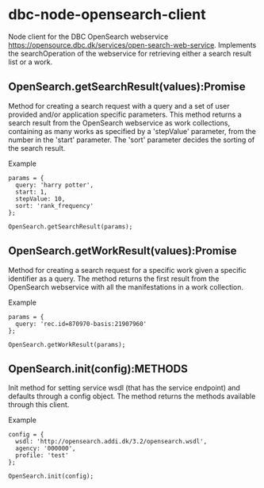 # dbc-node-opensearch-client

Node client for the DBC OpenSearch webservice https://opensource.dbc.dk/services/open-search-web-service.
Implements the searchOperation of the webservice for retrieving either a search result list or a work.

## OpenSearch.getSearchResult(values):Promise
Method for creating a search request with a query and a set of user provided and/or application specific
parameters.
This method returns a search result from the OpenSearch webservice as work collections, containing as many
works as specified by a 'stepValue' parameter, from the number in the 'start' parameter. The 'sort' parameter
decides the sorting of the search result.

Example
```
params = {
  query: 'harry potter',
  start: 1,
  stepValue: 10,
  sort: 'rank_frequency'
};

OpenSearch.getSearchResult(params);

```

## OpenSearch.getWorkResult(values):Promise
Method for creating a search request for a specific work given a specific identifier as a query. 
The method returns the first result from the OpenSearch webservice with all the manifestations in 
a work collection.

Example
```
params = {
  query: 'rec.id=870970-basis:21907960'
};

OpenSearch.getWorkResult(params);

```

## OpenSearch.init(config):METHODS
Init method for setting service wsdl (that has the service endpoint) and defaults through a config
object.
The method returns the methods available through this client.

Example
```
config = {
  wsdl: 'http://opensearch.addi.dk/3.2/opensearch.wsdl',
  agency: '000000',
  profile: 'test'
};

OpenSearch.init(config);

```